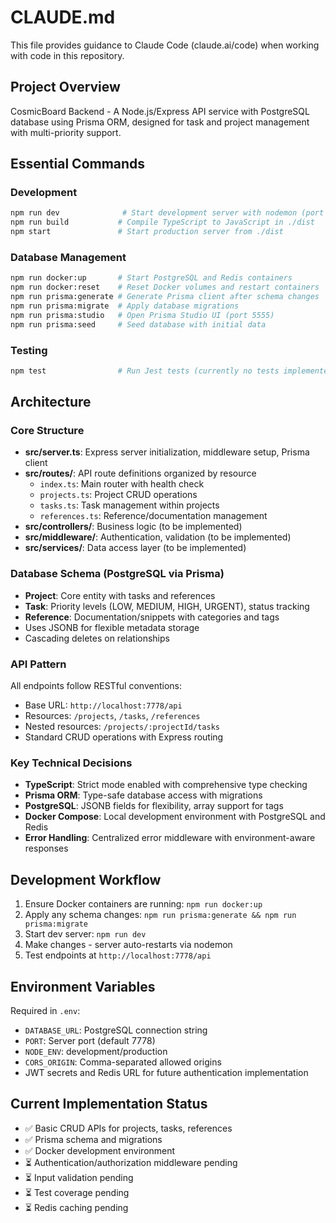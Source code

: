 # CLAUDE.md

This file provides guidance to Claude Code (claude.ai/code) when working with code in this repository.

## Project Overview

CosmicBoard Backend - A Node.js/Express API service with PostgreSQL database using Prisma ORM, designed for task and project management with multi-priority support.

## Essential Commands

### Development
```bash
npm run dev              # Start development server with nodemon (port 7778)
npm run build           # Compile TypeScript to JavaScript in ./dist
npm start               # Start production server from ./dist
```

### Database Management
```bash
npm run docker:up       # Start PostgreSQL and Redis containers
npm run docker:reset    # Reset Docker volumes and restart containers
npm run prisma:generate # Generate Prisma client after schema changes
npm run prisma:migrate  # Apply database migrations
npm run prisma:studio   # Open Prisma Studio UI (port 5555)
npm run prisma:seed     # Seed database with initial data
```

### Testing
```bash
npm test                # Run Jest tests (currently no tests implemented)
```

## Architecture

### Core Structure
- **src/server.ts**: Express server initialization, middleware setup, Prisma client
- **src/routes/**: API route definitions organized by resource
  - `index.ts`: Main router with health check
  - `projects.ts`: Project CRUD operations
  - `tasks.ts`: Task management within projects
  - `references.ts`: Reference/documentation management
- **src/controllers/**: Business logic (to be implemented)
- **src/middleware/**: Authentication, validation (to be implemented)
- **src/services/**: Data access layer (to be implemented)

### Database Schema (PostgreSQL via Prisma)
- **Project**: Core entity with tasks and references
- **Task**: Priority levels (LOW, MEDIUM, HIGH, URGENT), status tracking
- **Reference**: Documentation/snippets with categories and tags
- Uses JSONB for flexible metadata storage
- Cascading deletes on relationships

### API Pattern
All endpoints follow RESTful conventions:
- Base URL: `http://localhost:7778/api`
- Resources: `/projects`, `/tasks`, `/references`
- Nested resources: `/projects/:projectId/tasks`
- Standard CRUD operations with Express routing

### Key Technical Decisions
- **TypeScript**: Strict mode enabled with comprehensive type checking
- **Prisma ORM**: Type-safe database access with migrations
- **PostgreSQL**: JSONB fields for flexibility, array support for tags
- **Docker Compose**: Local development environment with PostgreSQL and Redis
- **Error Handling**: Centralized error middleware with environment-aware responses

## Development Workflow

1. Ensure Docker containers are running: `npm run docker:up`
2. Apply any schema changes: `npm run prisma:generate && npm run prisma:migrate`
3. Start dev server: `npm run dev`
4. Make changes - server auto-restarts via nodemon
5. Test endpoints at `http://localhost:7778/api`

## Environment Variables
Required in `.env`:
- `DATABASE_URL`: PostgreSQL connection string
- `PORT`: Server port (default 7778)
- `NODE_ENV`: development/production
- `CORS_ORIGIN`: Comma-separated allowed origins
- JWT secrets and Redis URL for future authentication implementation

## Current Implementation Status
- ✅ Basic CRUD APIs for projects, tasks, references
- ✅ Prisma schema and migrations
- ✅ Docker development environment
- ⏳ Authentication/authorization middleware pending
- ⏳ Input validation pending
- ⏳ Test coverage pending
- ⏳ Redis caching pending